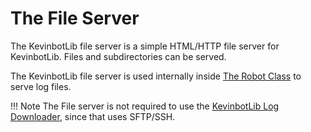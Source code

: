 # The File Server

The KevinbotLib file server is a simple HTML/HTTP file server for KevinbotLib. 
Files and subdirectories can be served.

The KevinbotLib file server is used internally inside [The Robot Class](robot.md) to serve log files.

!!! Note
    The File server is not required to use the [KevinbotLib Log Downloader](apps/logdownloader/index.md), since that uses SFTP/SSH.